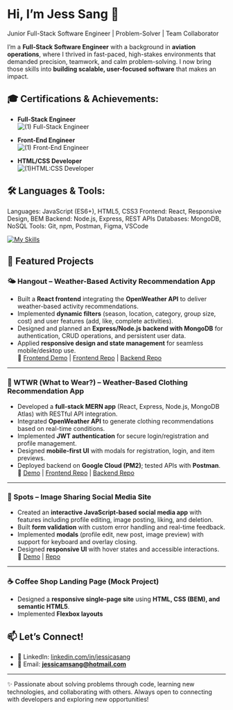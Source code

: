 # Hi, I’m Jess Sang 👋  
Junior Full-Stack Software Engineer | Problem-Solver | Team Collaborator  

I’m a **Full-Stack Software Engineer** with a background in **aviation operations**, where I thrived in fast-paced, high-stakes environments that demanded precision, teamwork, and calm problem-solving. I now bring those skills into **building scalable, user-focused software** that makes an impact. 

## 🎓 Certifications & Achievements:
- **Full-Stack Engineer**  
  ![(1) Full-Stack Engineer](https://github.com/user-attachments/assets/fbbb686d-d87e-4dec-a61e-8fba6ccc87b3)

- **Front-End Engineer**  
  ![(1) Front-End Engineer](https://github.com/user-attachments/assets/7da803eb-0f70-4c74-b4d1-ec1277f3646b)

- **HTML/CSS Developer**  
  ![(1)HTML:CSS Developer](https://github.com/user-attachments/assets/b53449c4-00f4-4a0c-a16d-553b56c4bcbe)


## 🛠 Languages & Tools:  
Languages: JavaScript (ES6+), HTML5, CSS3
Frontend: React, Responsive Design, BEM
Backend: Node.js, Express, REST APIs
Databases: MongoDB, NoSQL
Tools: Git, npm, Postman, Figma, VSCode

[![My Skills](https://skillicons.dev/icons?i=js,html,css,react,nodejs,express,mongodb,git,github,postman,figma,vscode)](https://skillicons.dev)

## 📂 Featured Projects  

### 🌤 Hangout – Weather-Based Activity Recommendation App  
- Built a **React frontend** integrating the **OpenWeather API** to deliver weather-based activity recommendations.  
- Implemented **dynamic filters** (season, location, category, group size, cost) and user features (add, like, complete activities).  
- Designed and planned an **Express/Node.js backend with MongoDB** for authentication, CRUD operations, and persistent user data.  
- Applied **responsive design and state management** for seamless mobile/desktop use.  
🔗 [Frontend Demo](#) | [Frontend Repo](#) | [Backend Repo](#)  

---

### 👕 WTWR (What to Wear?) – Weather-Based Clothing Recommendation App  
- Developed a **full-stack MERN app** (React, Express, Node.js, MongoDB Atlas) with RESTful API integration.  
- Integrated **OpenWeather API** to generate clothing recommendations based on real-time conditions.  
- Implemented **JWT authentication** for secure login/registration and profile management.  
- Designed **mobile-first UI** with modals for registration, login, and item previews.  
- Deployed backend on **Google Cloud (PM2)**; tested APIs with **Postman**.  
🔗 [Demo](#) | [Frontend Repo](#) | [Backend Repo](#)  

---

### 📸 Spots – Image Sharing Social Media Site  
- Created an **interactive JavaScript-based social media app** with features including profile editing, image posting, liking, and deletion.  
- Built **form validation** with custom error handling and real-time feedback.  
- Implemented **modals** (profile edit, new post, image preview) with support for keyboard and overlay closing.  
- Designed **responsive UI** with hover states and accessible interactions.  
🔗 [Demo](#) | [Repo](#)  

---

### ☕ Coffee Shop Landing Page (Mock Project)  
- Designed a **responsive single-page site** using **HTML, CSS (BEM), and semantic HTML5**.  
- Implemented **Flexbox layouts**

## 📫 Let’s Connect!  
- 💼 LinkedIn: [linkedin.com/in/jessicasang](https://linkedin.com/in/jessicasang)  
- 📧 Email: **jessicamsang@hotmail.com**  

---

✨ Passionate about solving problems through code, learning new technologies, and collaborating with others. Always open to connecting with developers and exploring new opportunities! 
